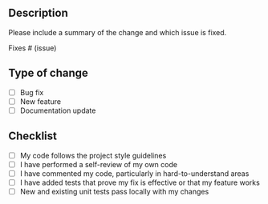 ## Description
Please include a summary of the change and which issue is fixed. 

Fixes # (issue)

## Type of change
- [ ] Bug fix
- [ ] New feature
- [ ] Documentation update

## Checklist
- [ ] My code follows the project style guidelines
- [ ] I have performed a self-review of my own code
- [ ] I have commented my code, particularly in hard-to-understand areas
- [ ] I have added tests that prove my fix is effective or that my feature works
- [ ] New and existing unit tests pass locally with my changes